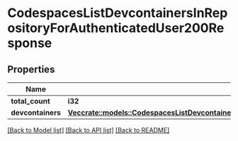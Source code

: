 # CodespacesListDevcontainersInRepositoryForAuthenticatedUser200Response

## Properties

Name | Type | Description | Notes
------------ | ------------- | ------------- | -------------
**total_count** | **i32** |  | 
**devcontainers** | [**Vec<crate::models::CodespacesListDevcontainersInRepositoryForAuthenticatedUser200ResponseDevcontainersInner>**](codespaces_list_devcontainers_in_repository_for_authenticated_user_200_response_devcontainers_inner.md) |  | 

[[Back to Model list]](../README.md#documentation-for-models) [[Back to API list]](../README.md#documentation-for-api-endpoints) [[Back to README]](../README.md)


